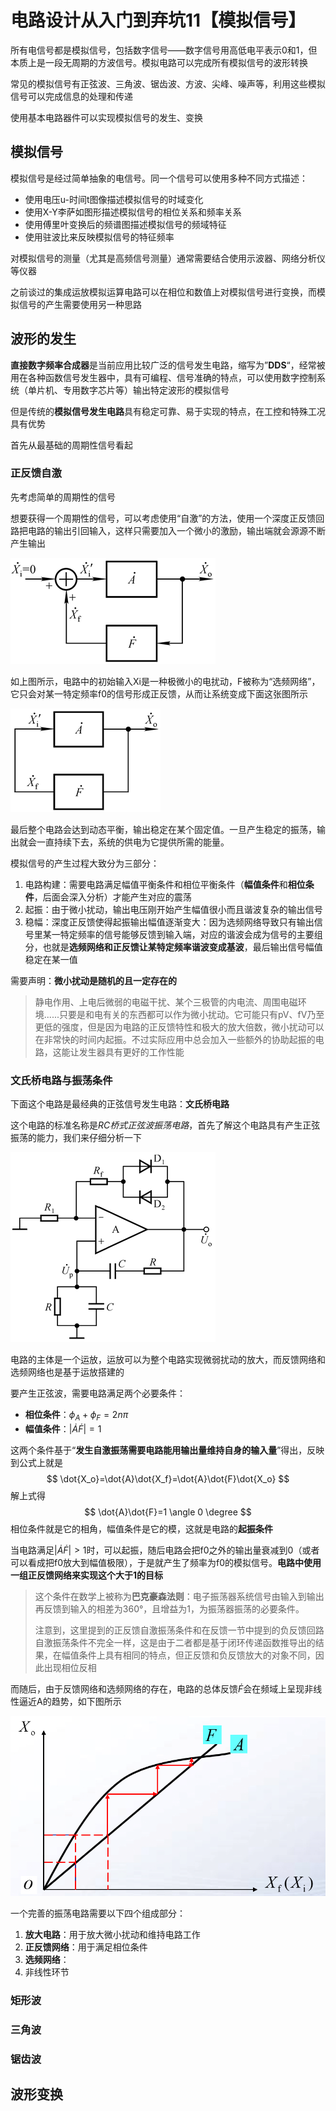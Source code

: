 # 电路设计从入门到弃坑11【模拟信号】

所有电信号都是模拟信号，包括数字信号——数字信号用高低电平表示0和1，但本质上是一段无周期的方波信号。模拟电路可以完成所有模拟信号的波形转换

常见的模拟信号有正弦波、三角波、锯齿波、方波、尖峰、噪声等，利用这些模拟信号可以完成信息的处理和传递

使用基本电路器件可以实现模拟信号的发生、变换

## 模拟信号

模拟信号是经过简单抽象的电信号。同一个信号可以使用多种不同方式描述：

* 使用电压u-时间t图像描述模拟信号的时域变化
* 使用X-Y李萨如图形描述模拟信号的相位关系和频率关系
* 使用傅里叶变换后的频谱图描述模拟信号的频域特征
* 使用驻波比来反映模拟信号的特征频率

对模拟信号的测量（尤其是高频信号测量）通常需要结合使用示波器、网络分析仪等仪器

之前谈过的集成运放模拟运算电路可以在相位和数值上对模拟信号进行变换，而模拟信号的产生需要使用另一种思路

## 波形的发生

**直接数字频率合成器**是当前应用比较广泛的信号发生电路，缩写为”**DDS**“，经常被用在各种函数信号发生器中，具有可编程、信号准确的特点，可以使用数字控制系统（单片机、专用数字芯片等）输出特定波形的模拟信号

但是传统的**模拟信号发生电路**具有稳定可靠、易于实现的特点，在工控和特殊工况具有优势

首先从最基础的周期性信号看起

### 正反馈自激

先考虑简单的周期性的信号

想要获得一个周期性的信号，可以考虑使用“自激”的方法，使用一个深度正反馈回路把电路的输出引回输入，这样只需要加入一个微小的激励，输出端就会源源不断产生输出

![image-20211201155748269](电路设计从入门到弃坑11【模拟信号】.assets/image-20211201155748269.png)

如上图所示，电路中的初始输入Xi是一种极微小的电扰动，F被称为“选频网络”，它只会对某一特定频率f0的信号形成正反馈，从而让系统变成下面这张图所示

![image-20211201155754218](电路设计从入门到弃坑11【模拟信号】.assets/image-20211201155754218.png)

最后整个电路会达到动态平衡，输出稳定在某个固定值。一旦产生稳定的振荡，输出就会一直持续下去，系统的供电为它提供所需的能量。

模拟信号的产生过程大致分为三部分：

1. 电路构建：需要电路满足幅值平衡条件和相位平衡条件（**幅值条件**和**相位条件**，后面会深入分析）才能产生对应的震荡
2. 起振：由于微小扰动，输出电压刚开始产生幅值很小而且谐波复杂的输出信号
3. 稳幅：深度正反馈使得起振输出幅值逐渐变大：因为选频网络导致只有输出信号里某一特定频率的信号能够反馈到输入端，对应的谐波会成为信号的主要组分，也就是**选频网络和正反馈让某特定频率谐波变成基波**，最后输出信号幅值稳定在某一值

需要声明：**微小扰动是随机的且一定存在的**

> 静电作用、上电后微弱的电磁干扰、某个三极管的内电流、周围电磁环境......只要是和电有关的东西都可以作为微小扰动。它可能只有pV、fV乃至更低的强度，但是因为电路的正反馈特性和极大的放大倍数，微小扰动可以在非常快的时间内起振。不过实际应用中总会加入一些额外的协助起振的电路，这能让发生器具有更好的工作性能

### 文氏桥电路与振荡条件

下面这个电路是最经典的正弦信号发生电路：**文氏桥电路**

这个电路的标准名称是*RC桥式正弦波振荡电路*，首先了解这个电路具有产生正弦振荡的能力，我们来仔细分析一下

![image-20211201161710316](电路设计从入门到弃坑11【模拟信号】.assets/image-20211201161710316.png)

电路的主体是一个运放，运放可以为整个电路实现微弱扰动的放大，而反馈网络和选频网络也是基于运放搭建的

要产生正弦波，需要电路满足两个必要条件：

* **相位条件**：$\phi_A+\phi_F=2n\pi$
* **幅值条件**：$|\dot{A}\dot{F}|=1$

这两个条件基于“**发生自激振荡需要电路能用输出量维持自身的输入量**”得出，反映到公式上就是
$$
\dot{X_o}=\dot{A}\dot{X_f}=\dot{A}\dot{F}\dot{X_o}
$$
解上式得
$$
\dot{A}\dot{F}=1 \angle 0 \degree
$$
相位条件就是它的相角，幅值条件是它的模，这就是电路的**起振条件**

当电路满足$|\dot{A}\dot{F}|>1$时，可以起振，随后电路会把f0之外的输出量衰减到0（或者可以看成把f0放大到幅值极限），于是就产生了频率为f0的模拟信号。**电路中使用一组正反馈网络来实现这个大于1的目标**

> 这个条件在数学上被称为**巴克豪森法则**：电子振荡器系统信号由输入到输出再反馈到输入的相差为360°，且增益为1，为振荡器振荡的必要条件。
>
> 注意到，这里提到的正反馈自激振荡条件和在反馈一节中提到的负反馈回路自激振荡条件不完全一样，这是由于二者都是基于闭环传递函数推导出的结果，在幅值条件上具有相同的特点，但正反馈和负反馈放大的对象不同，因此出现相位反相

而随后，由于反馈网络和选频网络的存在，电路的总体反馈$\dot{F}$会在频域上呈现非线性逼近A的趋势，如下图所示

![image-20211201170458143](电路设计从入门到弃坑11【模拟信号】.assets/image-20211201170458143.png)



一个完善的振荡电路需要以下四个组成部分：

1. **放大电路**：用于放大微小扰动和维持电路工作
2. **正反馈网络**：用于满足相位条件
3. **选频网络**：
4. 非线性环节



### 矩形波









### 三角波







### 锯齿波













## 波形变换